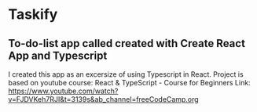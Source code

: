 # Taskify 

## To-do-list app called created with Create React App and Typescript 

I created this app as an excersize of using Typescript in React. 
Project is based on youtube course: React & TypeScript - Course for Beginners
Link: https://www.youtube.com/watch?v=FJDVKeh7RJI&t=3139s&ab_channel=freeCodeCamp.org
